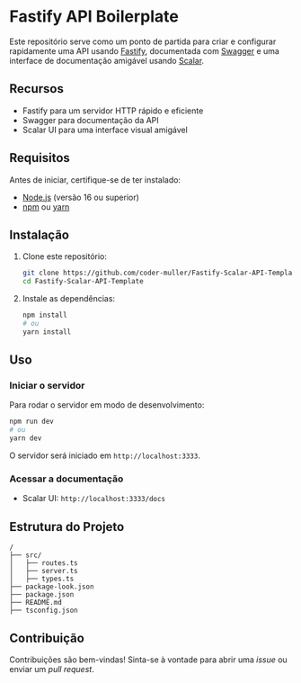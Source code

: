 # Fastify API Boilerplate

Este repositório serve como um ponto de partida para criar e configurar rapidamente uma API usando [Fastify](https://www.fastify.io/), documentada com [Swagger](https://swagger.io/) e uma interface de documentação amigável usando [Scalar](https://github.com/scalar/scalar).

## Recursos
- Fastify para um servidor HTTP rápido e eficiente
- Swagger para documentação da API
- Scalar UI para uma interface visual amigável

## Requisitos
Antes de iniciar, certifique-se de ter instalado:
- [Node.js](https://nodejs.org/) (versão 16 ou superior)
- [npm](https://www.npmjs.com/) ou [yarn](https://yarnpkg.com/)

## Instalação
1. Clone este repositório:
   ```sh
   git clone https://github.com/coder-muller/Fastify-Scalar-API-Template
   cd Fastify-Scalar-API-Template
   ```
2. Instale as dependências:
   ```sh
   npm install
   # ou
   yarn install
   ```

## Uso
### Iniciar o servidor
Para rodar o servidor em modo de desenvolvimento:
```sh
npm run dev
# ou
yarn dev
```
O servidor será iniciado em `http://localhost:3333`.

### Acessar a documentação
- Scalar UI: `http://localhost:3333/docs`

## Estrutura do Projeto
```
/
├── src/
│   ├── routes.ts
│   ├── server.ts
│   ├── types.ts
├── package-look.json
├── package.json
├── README.md
├── tsconfig.json
```

## Contribuição
Contribuições são bem-vindas! Sinta-se à vontade para abrir uma _issue_ ou enviar um _pull request_.


